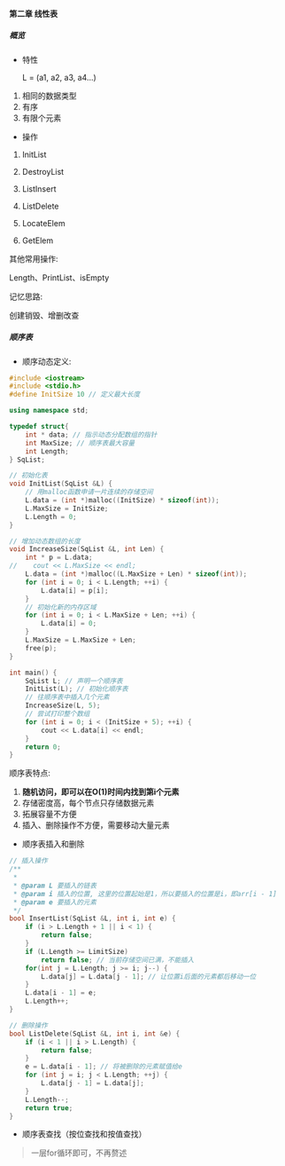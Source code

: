 #### 第二章 线性表

##### 概览

* 特性

  L = (a1, a2, a3, a4...)

1. 相同的数据类型
2. 有序
3. 有限个元素

* 操作

1. InitList
2. DestroyList
3. ListInsert
4. ListDelete
5. LocateElem

6. GetElem

  其他常用操作:

  Length、PrintList、isEmpty

  

  记忆思路:

  创建销毁、增删改查

##### 顺序表

* 顺序动态定义:

```c++
#include <iostream>
#include <stdio.h>
#define InitSize 10 // 定义最大长度

using namespace std;

typedef struct{
    int * data; // 指示动态分配数组的指针
    int MaxSize; // 顺序表最大容量
    int Length;
} SqList;

// 初始化表
void InitList(SqList &L) {
    // 用malloc函数申请一片连续的存储空间
    L.data = (int *)malloc((InitSize) * sizeof(int));
    L.MaxSize = InitSize;
    L.Length = 0;
}

// 增加动态数组的长度
void IncreaseSize(SqList &L, int Len) {
    int * p = L.data;
//    cout << L.MaxSize << endl;
    L.data = (int *)malloc((L.MaxSize + Len) * sizeof(int));
    for (int i = 0; i < L.Length; ++i) {
        L.data[i] = p[i];
    }
    // 初始化新的内存区域
    for (int i = 0; i < L.MaxSize + Len; ++i) {
        L.data[i] = 0;
    }
    L.MaxSize = L.MaxSize + Len;
    free(p);
}

int main() {
    SqList L; // 声明一个顺序表
    InitList(L); // 初始化顺序表
    // 往顺序表中插入几个元素
    IncreaseSize(L, 5);
    // 尝试打印整个数组
    for (int i = 0; i < (InitSize + 5); ++i) {
        cout << L.data[i] << endl;
    }
    return 0;
}
```

顺序表特点:

1. **随机访问，即可以在O(1)时间内找到第i个元素**
2. 存储密度高，每个节点只存储数据元素
3. 拓展容量不方便
4. 插入、删除操作不方便，需要移动大量元素

* 顺序表插入和删除

```c++
// 插入操作
/**
 *
 * @param L 要插入的链表
 * @param i 插入的位置, 这里的位置起始是1，所以要插入的位置是i，即arr[i - 1]
 * @param e 要插入的元素
 */
bool InsertList(SqList &L, int i, int e) {
    if (i > L.Length + 1 || i < 1) {
        return false;
    }
    if (L.Length >= LimitSize)
        return false; // 当前存储空间已满，不能插入
    for(int j = L.Length; j >= i; j--) {
        L.data[j] = L.data[j - 1]; // 让位置i后面的元素都后移动一位
    }
    L.data[i - 1] = e;
    L.Length++;
}

// 删除操作
bool ListDelete(SqList &L, int i, int &e) {
    if (i < 1 || i > L.Length) {
        return false;
    }
    e = L.data[i - 1]; // 将被删除的元素赋值给e
    for (int j = i; j < L.Length; ++j) {
        L.data[j - 1] = L.data[j];
    }
    L.Length--;
    return true;
}
```

* 顺序表查找（按位查找和按值查找）

> 一层for循环即可，不再赘述











